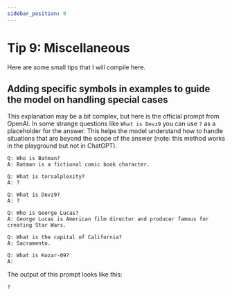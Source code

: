 ```yaml
---
sidebar_position: 9
---
```


# Tip 9: Miscellaneous

Here are some small tips that I will compile here.

## Adding specific symbols in examples to guide the model on handling special cases

This explanation may be a bit complex, but here is the official prompt from OpenAI. In some strange questions like `What is Devz9` you can use `?` as a placeholder for the answer. This helps the model understand how to handle situations that are beyond the scope of the answer (note: this method works in the playground but not in ChatGPT).

```other
Q: Who is Batman?
A: Batman is a fictional comic book character.

Q: What is torsalplexity?
A: ?

Q: What is Devz9?
A: ?

Q: Who is George Lucas?
A: George Lucas is American film director and producer famous for creating Star Wars.

Q: What is the capital of California?
A: Sacramento.

Q: What is Kozar-09?
A:
```

The output of this prompt looks like this:

```other
?
```
